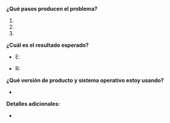 **¿Qué pasos producen el problema?**

1. 

2.

3.

**¿Cuál es el resultado esperado?**

* E:

* R: 

**¿Qué versión de producto y sistema operativo estoy usando?**

*

**Detalles adicionales:**

* 

